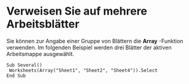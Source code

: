 
# Verweisen Sie auf mehrere Arbeitsblätter

Sie können zur Angabe einer Gruppe von Blättern die  **Array** -Funktion verwenden. Im folgenden Beispiel werden drei Blätter der aktiven Arbeitsmappe ausgewählt.


```
Sub Several() 
 Worksheets(Array("Sheet1", "Sheet2", "Sheet4")).Select 
End Sub
```

